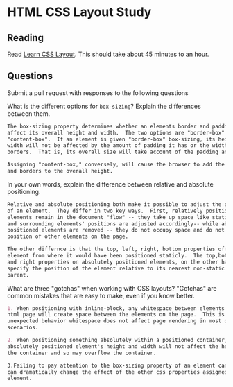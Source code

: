 # HTML CSS Layout Study

## Reading

Read [Learn CSS Layout](http://learnlayout.com). This should take about 45
 minutes to an hour.

## Questions

Submit a pull request with responses to the following questions

What is the different options for `box-sizing`? Explain the differences between
 them.

```md
The box-sizing property determines whether an elements border and padding
affect its overall height and width.  The two options are "border-box" and
"content-box".  If an element is given "border-box" box-sizing, its height and
width will not be affected by the amount of padding it has or the width of its
borders.  That is, its overall size will take account of the padding and border.

Assigning "content-box," conversely, will cause the browser to add the padding
and borders to the overall height.
```

In your own words, explain the difference between relative and absolute
 positioning.

```md
Relative and absolute positioning both make it possible to adjust the position
of an element.  They differ in two key ways.  First, relatively positioned
elements remain in the document "flow" -- they take up space like static elements
and surrounding elements' positions are adjusted accordingly-- while abosultely
positioned elements are removed -- they do not occupy space and do not affect the
position of other elements on the page.

The other differnce is that the top, left, right, bottom properties offset the
element from where it would have been positioned staticly.  The top,bottom,left,
and right properties on absolutely positioned elements, on the other hand,
specify the position of the element relative to its nearest non-static
parent.
```

What are three "gotchas" when working with CSS layouts? "Gotchas" are common
 mistakes that are easy to make, even if you know better.

```md
1. When positioning with inline-block, any whitespace between elements in the
html page will create space between the elements on the page.  This is an
unexpected behavior whitespace does not affect page rendering in most other
scenarios.

2. When positioning something absolutely within a positioned container, the
absolutely positioned element's height and width will not affect the height of
the container and so may overflow the container.

3.Failing to pay attention to the box-sizing property of an element can
can dramatically change the effect of the other css properties assigned to the
element.
```
